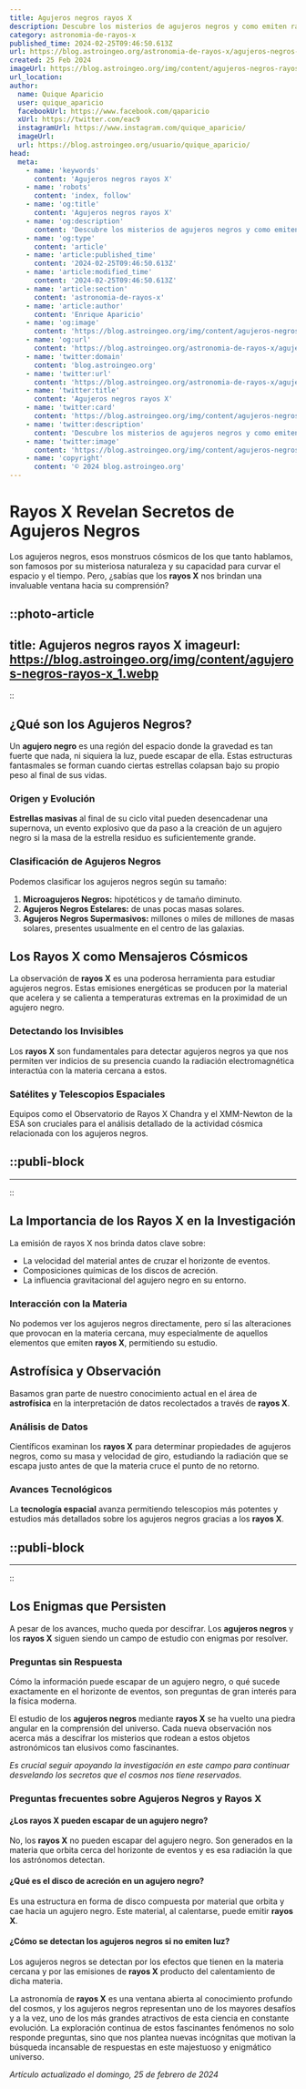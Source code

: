 ```yaml
---
title: Agujeros negros rayos X
description: Descubre los misterios de agujeros negros y como emiten rayos X en el cosmos. Información científica precisa para entender estos fenómenos astronómicos.
category: astronomia-de-rayos-x
published_time: 2024-02-25T09:46:50.613Z
url: https://blog.astroingeo.org/astronomia-de-rayos-x/agujeros-negros-rayos-x
created: 25 Feb 2024
imageUrl: https://blog.astroingeo.org/img/content/agujeros-negros-rayos-x_1.webp
url_location:
author:
  name: Quique Aparicio
  user: quique_aparicio
  facebookUrl: https://www.facebook.com/qaparicio
  xUrl: https://twitter.com/eac9
  instagramUrl: https://www.instagram.com/quique_aparicio/
  imageUrl: 
  url: https://blog.astroingeo.org/usuario/quique_aparicio/
head:
  meta:
    - name: 'keywords'
      content: 'Agujeros negros rayos X'
    - name: 'robots'
      content: 'index, follow'
    - name: 'og:title'
      content: 'Agujeros negros rayos X'
    - name: 'og:description'
      content: 'Descubre los misterios de agujeros negros y como emiten rayos X en el cosmos. Información científica precisa para entender estos fenómenos astronómicos.'
    - name: 'og:type'
      content: 'article'
    - name: 'article:published_time'
      content: '2024-02-25T09:46:50.613Z'
    - name: 'article:modified_time'
      content: '2024-02-25T09:46:50.613Z'
    - name: 'article:section'
      content: 'astronomia-de-rayos-x'
    - name: 'article:author'
      content: 'Enrique Aparicio'
    - name: 'og:image'
      content: 'https://blog.astroingeo.org/img/content/agujeros-negros-rayos-x_1.webp'
    - name: 'og:url'
      content: 'https://blog.astroingeo.org/astronomia-de-rayos-x/agujeros-negros-rayos-x'
    - name: 'twitter:domain'
      content: 'blog.astroingeo.org'
    - name: 'twitter:url'
      content: 'https://blog.astroingeo.org/astronomia-de-rayos-x/agujeros-negros-rayos-x'
    - name: 'twitter:title'
      content: 'Agujeros negros rayos X'
    - name: 'twitter:card'
      content: 'https://blog.astroingeo.org/img/content/agujeros-negros-rayos-x_1.webp'
    - name: 'twitter:description'
      content: 'Descubre los misterios de agujeros negros y como emiten rayos X en el cosmos. Información científica precisa para entender estos fenómenos astronómicos.'
    - name: 'twitter:image'
      content: 'https://blog.astroingeo.org/img/content/agujeros-negros-rayos-x_1.webp'
    - name: 'copyright'
      content: '© 2024 blog.astroingeo.org'
---
```

# Rayos X Revelan Secretos de Agujeros Negros

Los agujeros negros, esos monstruos cósmicos de los que tanto hablamos, son famosos por su misteriosa naturaleza y su capacidad para curvar el espacio y el tiempo. Pero, ¿sabías que los **rayos X** nos brindan una invaluable ventana hacia su comprensión?


::photo-article
---
title: Agujeros negros rayos X
imageurl: https://blog.astroingeo.org/img/content/agujeros-negros-rayos-x_1.webp
---
::


## ¿Qué son los Agujeros Negros?

Un **agujero negro** es una región del espacio donde la gravedad es tan fuerte que nada, ni siquiera la luz, puede escapar de ella. Estas estructuras fantasmales se forman cuando ciertas estrellas colapsan bajo su propio peso al final de sus vidas.

### Origen y Evolución

**Estrellas masivas** al final de su ciclo vital pueden desencadenar una supernova, un evento explosivo que da paso a la creación de un agujero negro si la masa de la estrella residuo es suficientemente grande.

### Clasificación de Agujeros Negros

Podemos clasificar los agujeros negros según su tamaño:
1. **Microagujeros Negros:** hipotéticos y de tamaño diminuto.
2. **Agujeros Negros Estelares:** de unas pocas masas solares.
3. **Agujeros Negros Supermasivos:** millones o miles de millones de masas solares, presentes usualmente en el centro de las galaxias.

## Los Rayos X como Mensajeros Cósmicos

La observación de **rayos X** es una poderosa herramienta para estudiar agujeros negros. Estas emisiones energéticas se producen por la material que acelera y se calienta a temperaturas extremas en la proximidad de un agujero negro.

### Detectando los Invisibles

Los **rayos X** son fundamentales para detectar agujeros negros ya que nos permiten ver indicios de su presencia cuando la radiación electromagnética interactúa con la materia cercana a estos.

### Satélites y Telescopios Espaciales

Equipos como el Observatorio de Rayos X Chandra y el XMM-Newton de la ESA son cruciales para el análisis detallado de la actividad cósmica relacionada con los agujeros negros.


  ::publi-block
  ---
  ---
  ::
  
  
## La Importancia de los Rayos X en la Investigación

La emisión de rayos X nos brinda datos clave sobre:
- La velocidad del material antes de cruzar el horizonte de eventos.
- Composiciones químicas de los discos de acreción.
- La influencia gravitacional del agujero negro en su entorno.

### Interacción con la Materia

No podemos ver los agujeros negros directamente, pero sí las alteraciones que provocan en la materia cercana, muy especialmente de aquellos elementos que emiten **rayos X**, permitiendo su estudio.

## Astrofísica y Observación

Basamos gran parte de nuestro conocimiento actual en el área de **astrofísica** en la interpretación de datos recolectados a través de **rayos X**.

### Análisis de Datos

Científicos examinan los **rayos X** para determinar propiedades de agujeros negros, como su masa y velocidad de giro, estudiando la radiación que se escapa justo antes de que la materia cruce el punto de no retorno.

### Avances Tecnológicos

La **tecnología espacial** avanza permitiendo telescopios más potentes y estudios más detallados sobre los agujeros negros gracias a los **rayos X**.


  ::publi-block
  ---
  ---
  ::
  
  
## Los Enigmas que Persisten

A pesar de los avances, mucho queda por descifrar. Los **agujeros negros** y los **rayos X** siguen siendo un campo de estudio con enigmas por resolver.

### Preguntas sin Respuesta

Cómo la información puede escapar de un agujero negro, o qué sucede exactamente en el horizonte de eventos, son preguntas de gran interés para la física moderna.

El estudio de los **agujeros negros** mediante **rayos X** se ha vuelto una piedra angular en la comprensión del universo. Cada nueva observación nos acerca más a descifrar los misterios que rodean a estos objetos astronómicos tan elusivos como fascinantes. 

*Es crucial seguir apoyando la investigación en este campo para continuar desvelando los secretos que el cosmos nos tiene reservados.*

### Preguntas frecuentes sobre Agujeros Negros y Rayos X

#### ¿Los rayos X pueden escapar de un agujero negro?
No, los **rayos X** no pueden escapar del agujero negro. Son generados en la materia que orbita cerca del horizonte de eventos y es esa radiación la que los astrónomos detectan.

#### ¿Qué es el disco de acreción en un agujero negro?
Es una estructura en forma de disco compuesta por material que orbita y cae hacia un agujero negro. Este material, al calentarse, puede emitir **rayos X**.

#### ¿Cómo se detectan los agujeros negros si no emiten luz?
Los agujeros negros se detectan por los efectos que tienen en la materia cercana y por las emisiones de **rayos X** producto del calentamiento de dicha materia.

La astronomía de **rayos X** es una ventana abierta al conocimiento profundo del cosmos, y los agujeros negros representan uno de los mayores desafíos y a la vez, uno de los más grandes atractivos de esta ciencia en constante evolución. La exploración continua de estos fascinantes fenómenos no solo responde preguntas, sino que nos plantea nuevas incógnitas que motivan la búsqueda incansable de respuestas en este majestuoso y enigmático universo.

_Artículo actualizado el domingo, 25 de febrero de 2024_